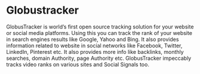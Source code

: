 Globustracker
=============

GlobusTracker is world’s first open source tracking solution for your website or social media platforms. Using this you can track the rank of your website in search engines results like Google, Yahoo and Bing.
It also provides information related to website in social networks like Facebook, Twitter, LinkedIn, Pinterest etc. It also provides more info like backlinks, monthly searches, domain Authority, page Authority etc. 
GlobusTracker impeccably tracks video ranks on various sites and Social Signals too.